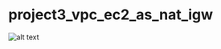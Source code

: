 # project3_vpc_ec2_as_nat_igw

![alt text](https://github.com/otammato/project3_vpc_ec2_as_nat_igw/blob/main/Project3.png?raw=true)
